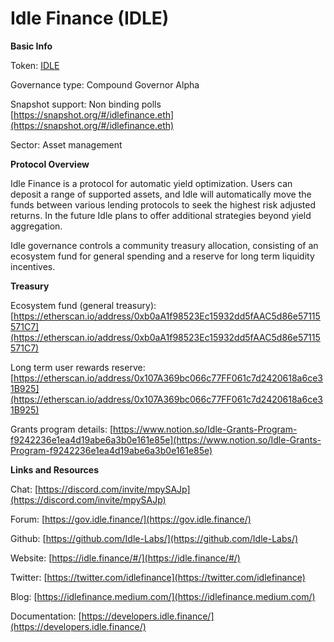 # Idle Finance (IDLE)

**Basic Info**

Token: [IDLE](https://www.coingecko.com/en/coins/idle)

Governance type: Compound Governor Alpha

Snapshot support: Non binding polls [https://snapshot.org/#/idlefinance.eth](https://snapshot.org/#/idlefinance.eth)

Sector: Asset management

**Protocol Overview**

Idle Finance is a protocol for automatic yield optimization. Users can deposit a range of supported assets, and Idle will automatically move the funds between various lending protocols to seek the highest risk adjusted returns. In the future Idle plans to offer additional strategies beyond yield aggregation.

Idle governance controls a community treasury allocation, consisting of an ecosystem fund for general spending and a reserve for long term liquidity incentives.

**Treasury**

Ecosystem fund (general treasury): [https://etherscan.io/address/0xb0aA1f98523Ec15932dd5fAAC5d86e57115571C7](https://etherscan.io/address/0xb0aA1f98523Ec15932dd5fAAC5d86e57115571C7)

Long term user rewards reserve: [https://etherscan.io/address/0x107A369bc066c77FF061c7d2420618a6ce31B925](https://etherscan.io/address/0x107A369bc066c77FF061c7d2420618a6ce31B925)

Grants program details: [https://www.notion.so/Idle-Grants-Program-f9242236e1ea4d19abe6a3b0e161e85e](https://www.notion.so/Idle-Grants-Program-f9242236e1ea4d19abe6a3b0e161e85e)

**Links and Resources**

Chat: [https://discord.com/invite/mpySAJp](https://discord.com/invite/mpySAJp)

Forum: [https://gov.idle.finance/](https://gov.idle.finance/)

Github: [https://github.com/Idle-Labs/](https://github.com/Idle-Labs/)

Website: [https://idle.finance/#/](https://idle.finance/#/)

Twitter: [https://twitter.com/idlefinance](https://twitter.com/idlefinance)

Blog: [https://idlefinance.medium.com/](https://idlefinance.medium.com/)

Documentation: [https://developers.idle.finance/](https://developers.idle.finance/)
